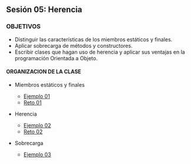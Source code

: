 ## Sesión 05: Herencia

### OBJETIVOS 

- Distinguir las características de los miembros estáticos y finales.
- Aplicar sobrecarga de métodos y constructores.
- Escribir clases que hagan uso de herencia y aplicar sus ventajas en la programación Orientada a Objeto.

#### ORGANIZACION DE LA CLASE 

- Miembros estáticos y finales
	- [Ejemplo 01](Ejemplo-01)
	- [Reto 01](Reto-01)


- Herencia
	- [Ejemplo 02](Ejemplo-02)
	- [Reto 02](Reto-02)
	
	
- Sobrecarga
	- [Ejemplo 03](Ejemplo-03)

